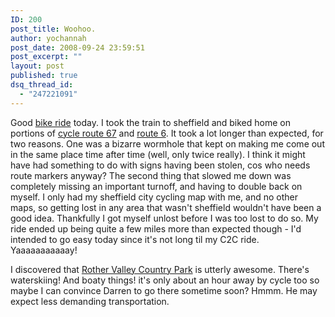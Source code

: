 ```yaml
---
ID: 200
post_title: Woohoo.
author: yochannah
post_date: 2008-09-24 23:59:51
post_excerpt: ""
layout: post
published: true
dsq_thread_id:
  - "247221091"
---
```

Good <a href="http://trail.motionbased.com/trail/activity/6841300">bike ride</a> today. I took the train to sheffield and biked home on portions of <a href="http://www.sustrans.org.uk/default.asp?sID=1099574956906">cycle route 67</a> and <a href="http://www.sustrans.org.uk/default.asp?sID=1215165045875">route 6</a>. It took a lot longer than expected, for two reasons. One was a bizarre wormhole that kept on making me come out in the same place time after time (well, only twice really). I think it might have had something to do with signs having been stolen, cos who needs route markers anyway? The second thing that slowed me down was completely missing an important turnoff, and having to double back on myself. I only had my sheffield city cycling map with me, and no other maps, so getting lost in any area that wasn't sheffield wouldn't have been a good idea. Thankfully I got myself unlost before I was too lost to do so. My ride ended up being quite a few miles more than expected though - I'd intended to go easy today since it's not long til my C2C ride. Yaaaaaaaaaaay!

I discovered that <a href="http://www.rothervalleycountrypark.co.uk/">Rother Valley Country Park</a> is utterly awesome. There's waterskiing! And boaty things! it's only about an hour away by cycle too so maybe I can convince Darren to go there sometime soon? Hmmm. He may expect less demanding transportation.